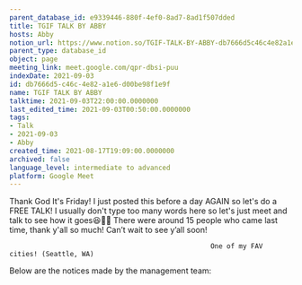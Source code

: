 ```yaml
---
parent_database_id: e9339446-880f-4ef0-8ad7-8ad1f507dded
title: TGIF TALK BY ABBY
hosts: Abby
notion_url: https://www.notion.so/TGIF-TALK-BY-ABBY-db7666d5c46c4e82a1e6d00be98f1e9f
parent_type: database_id
object: page
meeting_link: meet.google.com/qpr-dbsi-puu
indexDate: 2021-09-03
id: db7666d5-c46c-4e82-a1e6-d00be98f1e9f
name: TGIF TALK BY ABBY
talktime: 2021-09-03T22:00:00.0000000
last_edited_time: 2021-09-03T00:50:00.0000000
tags:
- Talk
- 2021-09-03
- Abby
created_time: 2021-08-17T19:09:00.0000000
archived: false
language_level: intermediate to advanced
platform: Google Meet
---
```


Thank God It's Friday! I just posted this before a day AGAIN so let's do a FREE TALK!
I usually don't type too many words here so let's just meet and talk to see how it goes😆👍🏻
There were around 15 people who came last time, thank y'all so much!
Can’t wait to see y’all soon!




                                                      One of my FAV cities! (Seattle, WA)







Below are the notices made by the management team: 


